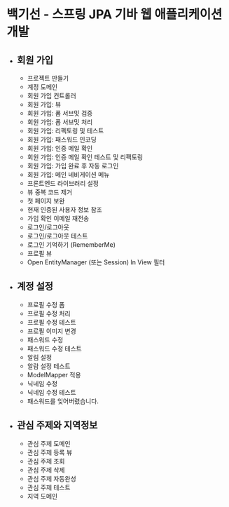 # 백기선 - 스프링 JPA 기바 웹 애플리케이션 개발
- 회원 가입
  -
  - 프로젝트 만들기
  - 계정 도메인
  - 회원 가입 컨트롤러
  - 회원 가입: 뷰
  - 회원 가입: 폼 서브밋 검증
  - 회원 가입: 폼 서브밋 처리
  - 회원 가입: 리펙토링 및 테스트
  - 회원 가입: 패스워드 인코딩
  - 회원 가입: 인증 메일 확인
  - 회원 가입: 인증 메일 확인 테스트 및 리팩토링
  - 회원 가입: 가입 완료 후 자동 로그인
  - 회원 가입: 메인 네비게이션 메뉴
  - 프론트엔드 라이브러리 설정
  - 뷰 중복 코드 제거
  - 첫 페이지 보완
  - 현재 인증된 사용자 정보 참조
  - 가입 확인 이메일 재전송
  - 로그인/로그아웃
  - 로그인/로그아웃 테스트
  - 로그인 기억하기 (RememberMe)
  - 프로필 뷰
  - Open EntityManager (또는 Session) In View 필터
- 계정 설정
  - 
  - 프로필 수정 폼
  - 프로필 수정 처리
  - 프로필 수정 테스트
  - 프로필 이미지 변경
  - 패스워드 수정
  - 패스워드 수정 테스트
  - 알림 설정
  - 알람 설정 테스트
  - ModelMapper 적용
  - 닉네임 수정
  - 닉네임 수정 테스트
  - 패스워드를 잊어버렸습니다.
- 관심 주제와 지역정보
  - 
  - 관심 주제 도메인
  - 관심 주제 등록 뷰
  - 관심 주제 조회
  - 관심 주제 삭제
  - 관심 주제 자동완성
  - 관심 주제 테스트
  - 지역 도메인